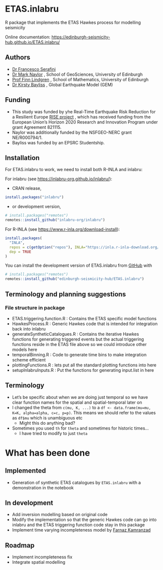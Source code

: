 
<!-- README.md is generated from README.Rmd. Please edit the .Rmd file -->

# ETAS.inlabru

<!-- badges: start -->
<!-- badges: end -->

R package that implements the ETAS Hawkes process for modelling
seismicity

Online documentation:
<https://edinburgh-seismicity-hub.github.io/ETAS.inlabru/>

## Authors

- [Dr Francesco
  Serafini](https://scholar.google.com/citations?user=NVDOxTcAAAAJ&hl=en)
- [Dr Mark Naylor](https://blogs.ed.ac.uk/mnaylor/) , School of
  GeoSciences, University of Edinburgh
- [Prof Finn Lindgren](https://www.maths.ed.ac.uk/~flindgre/) , School
  of Mathematics, University of Edinburgh
- [Dr Kirsty
  Bayliss](https://www.linkedin.com/in/kirsty-bayliss-9a6604a1/?originalSubdomain=uk)
  , Global Earthquake Model (GEM)

## Funding

- This study was funded by yhe Real-Time Earthquake Risk Reduction for a
  Resilient Europe [RISE project](http://www.rise-eu.org/home/) , which
  has received funding from the European Union’s Horizon 2020 Research
  and Innovation Program under grant Agreement 821115.
- Naylor was additionally funded by the NSFGEO-NERC grant NE/R000794/1.
- Bayliss was funded by an EPSRC Studentship.

## Installation

For ETAS.inlabru to work, we need to install both R-INLA and inlabru:

For inlabru (see <https://inlabru-org.github.io/inlabru/>):

- CRAN release,

``` r
install.packages("inlabru")
```

- or development version,

``` r
# install.packages("remotes")
remotes::install_github("inlabru-org/inlabru")
```

For R-INLA (see <https://www.r-inla.org/download-install>):

``` r
install.packages(
  "INLA",
  repos = c(getOption("repos"), INLA="https://inla.r-inla-download.org/R/testing"),
  dep = TRUE
)
```

You can install the development version of ETAS.inlabru from
[GitHub](https://github.com/) with

``` r
# install.packages("remotes")
remotes::install_github("edinburgh-seismicity-hub/ETAS.inlabru")
```

## Terminology and planning suggestions

### File structure in package

- ETAS.triggering.function.R : Contains the ETAS specific model
  functions
- HawkesProcess.R : Generic Hawkes code that is intended for integration
  back into inlabru
- generateSyntheticCatalogues.R : Contains the iterative Hawkes
  functions for generating triggered events but the actual triggering
  functions reside in the ETAS file above so we could introduce other
  models here
- temporalBinning.R : Code to generate time bins to make integration
  scheme efficient
- plottingFunctions.R : lets put all the standard plotting functions
  into here
- setupInlabruInputs.R : Put the functions for generating input.list in
  here

## Terminology

- Let’s be specific about when we are doing just temporal so we have
  clear function names for the spatial and spatial-temporal later on
- I changed the theta from `c(mu, K, ...)` to a
  `df <- data.frame(mu=mu, K=K, alpha=alpha, c=c, p=p)`. This means we
  should refer to the values as `df$mu` which is unambiguous etc
  - Might this do anything bad?
- Sometimes you used `th` for `theta` and sometimes for historic times…
  - I have tried to modify to just `theta`

# What has been done

## Implemented

- Generation of synthetic ETAS catalogues by `ETAS.inlabru` with a
  demonstration in the notebook

## In development

- Add inversion modelling based on original code
- Modify the implementation so that the generic Hawkes code can go into
  inlabru and the ETAS triggering function code stay in this package
- Implement time varying incompleteness model by [Farnaz
  Kamranzad](https://www.linkedin.com/in/farnaz-kamranzad-a03820265/?originalSubdomain=uk)

## Roadmap

- Implement incompleteness fix
- Integrate spatial modelling
